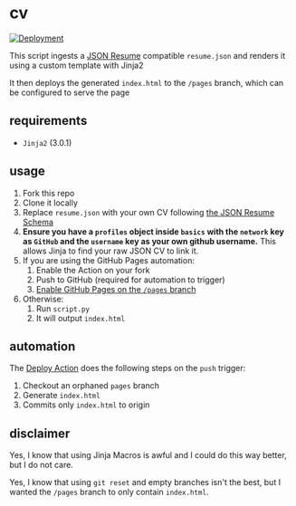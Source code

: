 # cv

[![Deployment](https://github.com/aejb/cv/actions/workflows/deploy.yml/badge.svg?branch=main)](https://github.com/aejb/cv/actions/workflows/deploy.yml)

This script ingests a [JSON Resume](https://jsonresume.org/) compatible `resume.json` and renders it using a custom template with Jinja2

It then deploys the generated `index.html` to the `/pages` branch, which can be configured to serve the page

## requirements

- `Jinja2` (3.0.1)

## usage

1. Fork this repo
2. Clone it locally
3. Replace `resume.json` with your own CV following [the JSON Resume Schema](https://jsonresume.org/schema/)
4. **Ensure you have a `profiles` object inside `basics` with the `network` key as `GitHub` and the `username` key as your own github username.** This allows Jinja to find your raw JSON CV to link it.
5. If you are using the GitHub Pages automation:
    1. Enable the Action on your fork
    2. Push to GitHub (required for automation to trigger)
    3. [Enable GitHub Pages on the `/pages` branch](https://docs.github.com/en/pages/getting-started-with-github-pages/configuring-a-publishing-source-for-your-github-pages-site)
6. Otherwise:
    1. Run `script.py`
    2. It will output `index.html`

## automation

The [Deploy Action](https://github.com/aejb/cv/blob/main/.github/workflows/deploy.yml) does the following steps on the `push` trigger:
1. Checkout an orphaned `pages` branch
2. Generate `index.html`
3. Commits only `index.html` to origin

## disclaimer

Yes, I know that using Jinja Macros is awful and I could do this way better, but I do not care.

Yes, I know that using `git reset` and empty branches isn't the best, but I wanted the `/pages` branch to only contain `index.html`.
